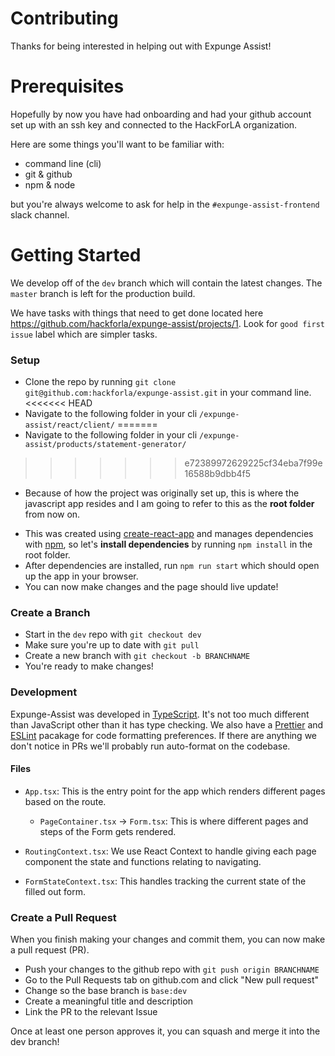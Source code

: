 # Contributing
Thanks for being interested in helping out with Expunge Assist!


# Prerequisites
Hopefully by now you have had onboarding and had your github account set up with an ssh key and connected to the HackForLA organization.

Here are some things you'll want to be familiar with:
* command line (cli)
* git & github
* npm & node

but you're always welcome to ask for help in the `#expunge-assist-frontend` slack channel.


# Getting Started
We develop off of the `dev` branch which will contain the latest changes. The `master` branch is left for the production build.

We have tasks with things that need to get done located here https://github.com/hackforla/expunge-assist/projects/1. Look for `good first issue` label which are simpler tasks.


### Setup
* Clone the repo by running `git clone git@github.com:hackforla/expunge-assist.git` in your command line.
<<<<<<< HEAD
* Navigate to the following folder in your cli `/expunge-assist/react/client/`
=======
* Navigate to the following folder in your cli `/expunge-assist/products/statement-generator/`
>>>>>>> e72389972629225cf34eba7f99e16588b9dbb4f5
  - Because of how the project was originally set up, this is where the javascript app resides and I am going to refer to this as the __root folder__  from now on.
* This was created using [create-react-app](https://create-react-app.dev/) and manages dependencies with [npm](https://www.npmjs.com/), so let's __install dependencies__ by running `npm install` in the root folder.
* After dependencies are installed, run `npm run start` which should open up the app in your browser.
* You can now make changes and the page should live update!


### Create a Branch
* Start in the `dev` repo with `git checkout dev`
* Make sure you're up to date with `git pull`
* Create a new branch with `git checkout -b BRANCHNAME`
* You're ready to make changes!


### Development
Expunge-Assist was developed in [TypeScript](https://www.typescriptlang.org/). It's not too much different than JavaScript other than it has type checking. We also have a [Prettier](https://prettier.io/) and [ESLint](https://eslint.org/) pacakage for code formatting preferences. If there are anything we don't notice in PRs we'll probably run auto-format on the codebase.

#### Files
* `App.tsx`: This is the entry point for the app which renders different pages based on the route.
  * `PageContainer.tsx` -> `Form.tsx`: This is where different pages and steps of the Form gets rendered.

* `RoutingContext.tsx`: We use React Context to handle giving each page component the state and functions relating to navigating.
* `FormStateContext.tsx`: This handles tracking the current state of the filled out form.


### Create a Pull Request
When you finish making your changes and commit them, you can now make a pull request (PR).
* Push your changes to the github repo with `git push origin BRANCHNAME`
* Go to the Pull Requests tab on github.com and click "New pull request"
* Change so the base branch is `base:dev`
* Create a meaningful title and description
* Link the PR to the relevant Issue


Once at least one person approves it, you can squash and merge it into the dev branch!
